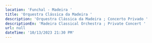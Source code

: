 ```yaml
---
location: 'Funchal - Madeira '
title: 'Orquestra Clássica da Madeira '
description: 'Orquestra Clássica da Madeira ; Concerto Privado '
descriptionEn: 'Madeira Classical Orchestra ; Private Concert '
url: null
dateTime: '10/13/2023 21:30 PM'
---
```


